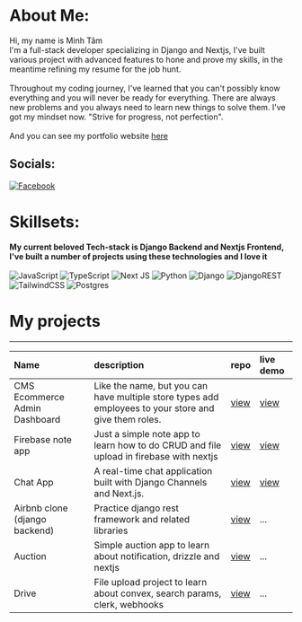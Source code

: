 # About Me:
Hi, my name is Minh Tâm 
    <br>
I'm a full-stack developer specializing in Django and Nextjs, I've built various project with advanced features to hone and prove my skills, in the meantime refining my resume for the job hunt.
    <br>
    <br>
Throughout my coding journey, I've learned that you can't possibly know everything and you will never be ready for everything. There are always new problems and you always need to learn new things to solve them. I've got my mindset now. "Strive for progress, not perfection".
<br>
<br>
And you can see my portfolio website
[here](https://nevarealm.info/)

## Socials:
[![Facebook](https://img.shields.io/badge/Facebook-%231877F2.svg?logo=Facebook&logoColor=white)](https://facebook.com/callme.Neva) 
# Skillsets:
**My current beloved Tech-stack is Django Backend and Nextjs Frontend, I've built a number of projects using these technologies and I love it**
    <br>
    <br>
![JavaScript](https://img.shields.io/badge/javascript-%23323330.svg?style=for-the-badge&logo=javascript&logoColor=%23F7DF1E) 
![TypeScript](https://img.shields.io/badge/typescript-%23007ACC.svg?style=for-the-badge&logo=typescript&logoColor=white) 
![Next JS](https://img.shields.io/badge/Next-black?style=for-the-badge&logo=next.js&logoColor=white) 
![Python](https://img.shields.io/badge/python-3670A0?style=for-the-badge&logo=python&logoColor=ffdd54) 
![Django](https://img.shields.io/badge/django-%23092E20.svg?style=for-the-badge&logo=django&logoColor=white)
![DjangoREST](https://img.shields.io/badge/DJANGO-REST-ff1709?style=for-the-badge&logo=django&logoColor=white&color=ff1709&labelColor=gray) 
![TailwindCSS](https://img.shields.io/badge/tailwindcss-%2338B2AC.svg?style=for-the-badge&logo=tailwind-css&logoColor=white)
![Postgres](https://img.shields.io/badge/postgres-%23316192.svg?style=for-the-badge&logo=postgresql&logoColor=white) 

# My projects
****
| Name                          | description                                                                                           | repo                                                          | live demo                                            |
| :---------------------------- | :---------------------------------------------------------------------------------------------------- | :------------------------------------------------------------ | :--------------------------------------------------- |
| CMS Ecommerce Admin Dashboard | Like the name, but you can have multiple store types add employees to your store and give them roles. | [view](https://github.com/Nevalearntocode/ecommerce-admin)    | [view](https://ecommerce-admin-swart-six.vercel.app) |
| Firebase note app             | Just a simple note app to learn how to do CRUD and file upload in firebase with nextjs                | [view](https://github.com/Nevalearntocode/firebase-noteapp)   | [view](https://note-app-82370.web.app)               |
| Chat App                      | A real-time chat application built with Django Channels and Next.js.                                  | [view](https://github.com/Nevalearntocode/Django-Nextjs-Chat) | [view](https://django-nextjs-chat.vercel.app)        |
| Airbnb clone (django backend) | Practice django rest framework and related libraries                                                  | [view](https://github.com/Nevalearntocode/drf_next_airbnb)    | ...                                                  |
| Auction                       | Simple auction app to learn about notification, drizzle and nextjs                                    | [view](https://github.com/Nevalearntocode/auction-app)        | ...                                                  |
| Drive                         | File upload project to learn about convex, search params, clerk, webhooks                             | [view](https://github.com/Nevalearntocode/file-storage)       | ...                                                  |
